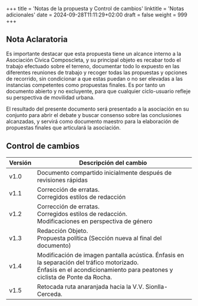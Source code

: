 +++
title = 'Notas de la propuesta y Control de cambios'
linktitle = 'Notas adicionales'
date = 2024-09-28T11:11:29+02:00
draft = false
weight = 999
+++

## Nota Aclaratoria

Es importante destacar que esta propuesta tiene un alcance interno a la Asociación Cívica Composcleta, y su principal objeto es recabar todo el trabajo efectuado sobre el terreno, documentar todo lo expuesto en las diferentes reuniones de trabajo y recoger todas las propuestas y opciones de recorrido, sin condicionar a que estas puedan o no ser elevadas a las instancias competentes como propuestas finales. Es por tanto un documento abierto y no excluyente, para que cualquier ciclo-usuario refleje su perspectiva de movilidad urbana.

El resultado del presente documento será presentado a la asociación en su conjunto para abrir el debate y buscar consenso sobre las conclusiones alcanzadas, y servirá como documento maestro para la elaboración de propuestas finales que articulará la asociación.

## Control de cambios

Versión  | Descripción del cambio
---------|-----------------------
 v1.0 | Documento compartido inicialmente después de revisiones rápidas
 v1.1 | Corrección de erratas. <br/> Corregidos estilos de redacción
 v1.2 | Corrección de erratas. <br/> Corregidos estilos de redacción. <br/> Modificaciones en perspectiva de género
 v1.3 | Redacción Objeto. <br/> Propuesta política (Sección nueva al final del documento)
 v1.4 | Modificación de imagen pantalla acústica. Énfasis en la separación del tráfico motorizado. <br/> Énfasis en el acondicionamiento para peatones y ciclista de Ponte da Rocha.
 v1.5 | Retocada ruta anaranjada hacia la V.V. Sionlla-Cerceda.

